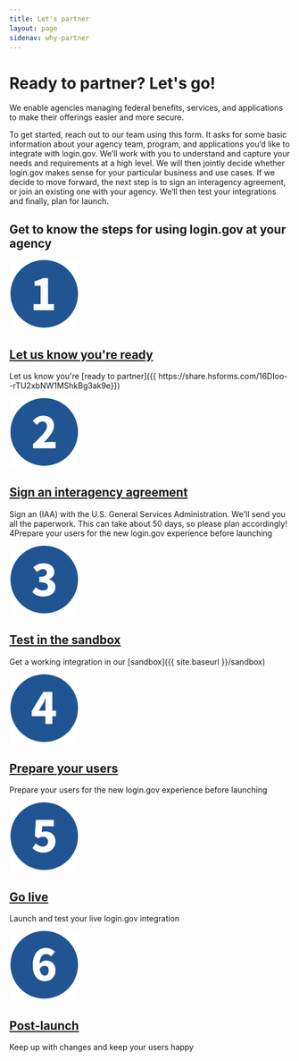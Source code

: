 ```yaml
---
title: Let's partner
layout: page
sidenav: why-partner
---
```


# Ready to partner? Let's go!

We enable agencies managing federal benefits, services, and applications to make their offerings easier and more secure. 

To get started, reach out to our team using this form. It asks for some basic information about your agency team, program, and applications you’d like to integrate with login.gov. We’ll work with you to understand and capture your needs and requirements at a high level. We will then jointly decide whether login.gov makes sense for your particular business and use cases. If we decide to move forward, the next step is to sign an interagency agreement, or join an existing one with your agency. We’ll then test your integrations and finally, plan for launch.

## Get to know the steps for using login.gov at your agency



 <section class="usa-graphic-list usa-section usa-section--dark">
  <div class="grid-container">
    <div class="usa-graphic-list__row grid-row grid-gap">
      <div class="usa-media-block tablet:grid-col">
        <img class="usa-media-block__img"  src="/assets/img/circle-124-1.png" alt="1">
        <div class="usa-media-block__body">
          <h2 class="usa-graphic-list__heading"><a href="https://share.hsforms.com/16DIoo--rTU2xbNW1MShkBg3ak9e" class="block-link text-no-underline hover:text-underline text-info">Let us know you're ready</a></h2>
          <p>Let us know you're [ready to partner]({{ https://share.hsforms.com/16DIoo--rTU2xbNW1MShkBg3ak9e}})</p>
        </div>
      </div>
      <div class="usa-media-block tablet:grid-col">
        <img class="usa-media-block__img"  src="/assets/img/circle-124-2.png" alt="2">
        <div class="usa-media-block__body">
          <h2 class="usa-graphic-list__heading"><a href="{{ site.baseurl }}/interagency-agreement" class="block-link text-no-underline hover:text-underline text-info">Sign an interagency agreement</a>
          </h2>
          <p>Sign an (IAA) with the U.S. General Services Administration. We'll send you all the paperwork. This can take about 50 days, so please plan accordingly!
          4Prepare your users for the new login.gov experience before launching</p>
        </div>
      </div>
    </div>
    <div class="usa-graphic-list__row grid-row grid-gap">
      <div class="usa-media-block tablet:grid-col">
        <img class="usa-media-block__img"  src="/assets/img/circle-124-3.png" alt="3">
        <div class="usa-media-block__body">
          <h2 class="usa-graphic-list__heading"><a href="{{ site.baseurl }}/sandbox" class="block-link text-no-underline hover:text-underline text-info">Test in the sandbox</a>
          </h2>
          <p>Get a working integration in our [sandbox]({{ site.baseurl }}/sandbox)
          </p>
        </div>
      </div>
      <div class="usa-media-block tablet:grid-col">
        <img class="usa-media-block__img"  src="/assets/img/circle-124-4.png" alt="4">
        <div class="usa-media-block__body">
          <h2 class="usa-graphic-list__heading">
          <a href="{{ site.baseurl }}/prepare-users" class="block-link text-no-underline hover:text-underline text-info">Prepare your users</a>
          </h2>
          <p>Prepare your users for the new login.gov experience before launching</p>
        </div>
      </div>
    </div>
    <div class="usa-graphic-list__row grid-row grid-gap">
      <div class="usa-media-block tablet:grid-col">
        <img class="usa-media-block__img"  src="/assets/img/circle-124-5.png" alt="5">
        <div class="usa-media-block__body">
          <h2 class="usa-graphic-list__heading"><a href="{{ site.baseurl }}/go-live-checklist" class="block-link text-no-underline hover:text-underline text-info">Go live</a></h2>
          <p>Launch and test your live login.gov integration</p>
        </div>
      </div>
      <div class="usa-media-block tablet:grid-col">
        <img class="usa-media-block__img"  src="/assets/img/circle-124-6.png" alt="6">
        <div class="usa-media-block__body">
          <h2 class="usa-graphic-list__heading"><a href="{{ site.baseurl }}/post-launch" class="block-link text-no-underline hover:text-underline text-info">Post-launch</a></h2>
          <p>Keep up with changes and keep your users happy</p>
        </div>
      </div>
    </div>
  </div>
</section>


